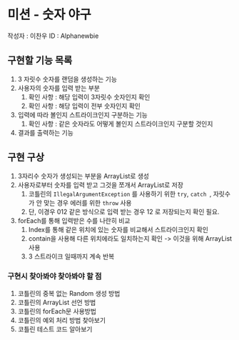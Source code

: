 # 미션 - 숫자 야구

작성자 : 이찬우
ID : Alphanewbie

## 구현할 기능 목록

1. 3 자릿수 숫자를 랜덤을 생성하는 기능
2. 사용자의 숫자를 입력 받는 부분
    1. 확인 사항 : 해당 입력이 3자릿수 숫자인지 확인
    2. 확인 사항 : 해당 입력이 전부 숫자인지 확인
3. 입력에 따라 볼인지 스트라이크인지 구분하는 기능
    1. 확인 사항 : 같은 숫자라도 어떻게 볼인지 스트라이크인지 구분할 것인지
4. 결과를 출력하는 기능



## 구현 구상

1. 3자리수 숫자가 생성되는 부분을 ArrayList로 생성
2. 사용자로부터 숫자를 입력 받고 그것을 쪼개서 ArrayList로 저장
    1. 코틀린의 `IllegalArgumentException` 를 사용하기 위한 `try`, `catch `, 자릿수가 안 맞는 경우 에러를 위한 `throw` 사용
    2. 단, 이경우 012 같은 방식으로 입력 받는 경우 12 로 저장되는지 확인 필요.
3. forEach를 통해 입력받은 수를 나란히 비교
    1. Index를 통해 같은 위치에 있는 숫자를 비교해서 스트라이크인지 확인
    2. contain을 사용해 다른 위치에라도 일치하는지 확인  -> 이것을 위해 ArrayList 사용
    3. 3 스트라이크 일때까지 계속 반복





### 구현시 찾아봐야 찾아봐야 할 점

1. 코틀린의 중복 없는 Random 생성 방법
2. 코틀린의 ArrayList 선언 방법
3. 코틀린의 forEach문 사용방법
4. 코틀린의 예외 처리 방법 찾아보기
5. 코틀린 테스트 코드 알아보기